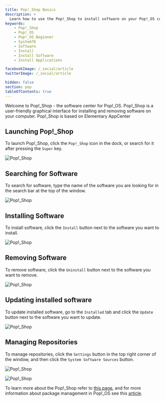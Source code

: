 ```yaml
---
title: Pop!_Shop Basics
description: >
  Learn how to use the Pop!_Shop to install software on your Pop!_OS computer.
keywords:
    - Pop!_Shop
    - Pop!_OS
    - Pop!_OS Beginner
    - System76
    - Software
    - Install
    - Install Software
    - Install Applications

facebookImage: /_social/article
twitterImage: /_social/article

hidden: false
section: pop
tableOfContents: true
---
```


Welcome to Pop!\_Shop - the software center for Pop!\_OS. Pop!\_Shop is a user-friendly graphical interface for installing and removing software on your computer. Pop!\_Shop is based on Elementary AppCenter

## Launching Pop!_Shop

To launch Pop!_Shop, click the `Pop!_Shop` icon in the dock, or search for it after pressing the `Super` key. 

![Pop!_Shop](/images/pop-shop/pop-shop.png)

## Searching for Software

To search for software, type the name of the software you are looking for in the search bar at the top of the window.

![Pop!_Shop](/images/pop-shop/pop-shop-search.png)

## Installing Software

To install software, click the `Install` button next to the software you want to install.

![Pop!_Shop](/images/pop-shop/pop-shop-install-software.png)

## Removing Software

To remove software, click the `Uninstall` button next to the software you want to remove.

![Pop!_Shop](/images/pop-shop/pop-shop-uninstall-software.png)

## Updating installed software

To update installed software, go to the `Installed` tab and click the `Update` button next to the software you want to update.

![Pop!_Shop](/images/pop-shop/pop-shop-update-software.png)

## Managing Repositories

To manage repositories, click the `Settings` button in the top right corner of the window, and then click the `System Software Sources` button.

![Pop!_Shop](/images/pop-shop/pop-shop-system-software-sources.png)

![Pop!_Shop](/images/pop-shop/pop-shop-software-sources.png)

To learn more about the Pop!_Shop refer to [this page](https://github.com/pop-os/shop), and for more information about package management in Pop!\_OS see this [article](/articles/manage-repos-pop/).